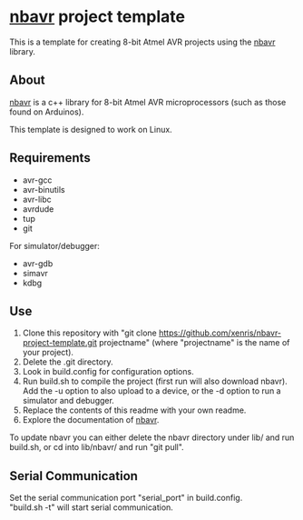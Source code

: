 # [nbavr](https://github.com/xenris/nbavr) project template

This is a template for creating 8-bit Atmel AVR projects using the [nbavr](https://github.com/xenris/nbavr) library.

## About

[nbavr](https://github.com/xenris/nbavr) is a c++ library for 8-bit Atmel AVR microprocessors (such as those found on Arduinos).

This template is designed to work on Linux.

## Requirements

* avr-gcc
* avr-binutils
* avr-libc
* avrdude
* tup
* git

For simulator/debugger:

* avr-gdb
* simavr
* kdbg

## Use

1. Clone this repository with "git clone https://github.com/xenris/nbavr-project-template.git projectname" (where "projectname" is the name of your project).
1. Delete the .git directory.
1. Look in build.config for configuration options.
1. Run build.sh to compile the project (first run will also download nbavr). Add the -u option to also upload to a device, or the -d option to run a simulator and debugger.
1. Replace the contents of this readme with your own readme.
1. Explore the documentation of [nbavr](https://github.com/xenris/nbavr).

To update nbavr you can either delete the nbavr directory under lib/ and run build.sh, or cd into lib/nbavr/ and run "git pull".

## Serial Communication

Set the serial communication port "serial_port" in build.config.<br>
"build.sh -t" will start serial communication.
